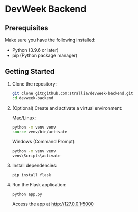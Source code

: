 # DevWeek Backend

## Prerequisites

Make sure you have the following installed:

- Python (3.9.6 or later)
- pip (Python package manager)

## Getting Started

1. Clone the repository:

    ```bash
    git clone git@github.com:strallia/devweek-backend.git
    cd devweek-backend
    ```

1. (Optional) Create and activate a virtual environment:

    Mac/Linux:

    ```bash 
    python -m venv venv
    source venv/bin/activate
    ```

    Windows (Command Prompt):

    ```bash
    python -m venv venv
    venv\Scripts\activate
    ```

1. Install dependencies:

    ```bash
    pip install flask
    ```

1. Run the Flask application:

    ```bash
    python app.py
    ```

    Access the app at http://127.0.0.1:5000

